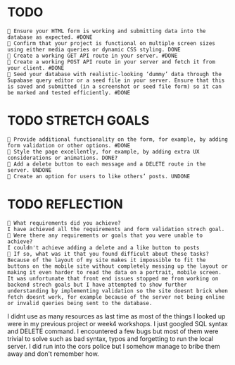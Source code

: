 # TODO

    🎯 Ensure your HTML form is working and submitting data into the database as expected. #DONE
    🎯 Confirm that your project is functional on multiple screen sizes using either media queries or dynamic CSS styling. DONE
    🎯 Create a working GET API route in your server. #DONE
    🎯 Create a working POST API route in your server and fetch it from your client. #DONE
    🎯 Seed your database with realistic-looking ‘dummy’ data through the Supabase query editor or a seed file in your server. Ensure that this is saved and submitted (in a screenshot or seed file form) so it can be marked and tested efficiently. #DONE

# TODO STRETCH GOALS

    🏹 Provide additional functionality on the form, for example, by adding form validation or other options. #DONE
    🏹 Style the page excellently, for example, by adding extra UX considerations or animations. DONE?
    🏹 Add a delete button to each message and a DELETE route in the server. UNDONE
    🏹 Create an option for users to like others’ posts. UNDONE

# TODO REFLECTION

    🎯 What requirements did you achieve?
    I have achieved all the requirements and form validation strech goal.
    🎯 Were there any requirements or goals that you were unable to achieve?
    I couldn't achieve adding a delete and a like button to posts
    🎯 If so, what was it that you found difficult about these tasks?
    Because of the layout of my site makes it impossible to fit the buttons on the mobile site without completely messing up the layout or making it even harder to read the data on a portrait, mobile screen. It was unfortunate that front end issues stopped me from working on backend strech goals but I have attempted to show further understanding by implementing validation so the site doesnt brick when fetch doesnt work, for example because of the server not being online or invalid queries being sent to the database.

I didnt use as many resources as last time as most of the things I looked up were in my previous project or week4 workshops. I just googled SQL syntax and DELETE command.
I encountered a few bugs but most of them were trivial to solve such as bad syntax, typos and forgetting to run the local server. I did run into the cors police but I somehow manage to bribe them away and don't remember how.
